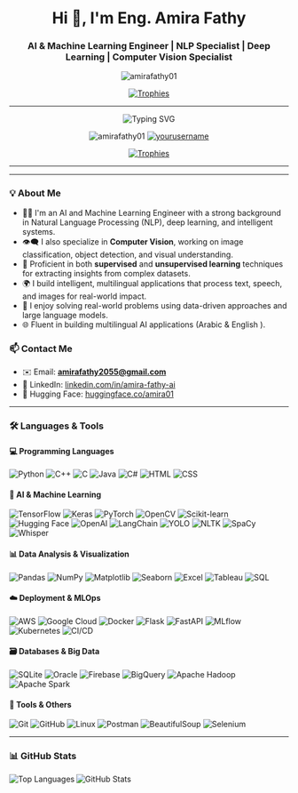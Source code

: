 <h1 align="center">Hi 👋, I'm Eng. Amira Fathy</h1>
<h3 align="center">AI & Machine Learning Engineer | NLP Specialist | Deep Learning |  Computer Vision Specialist </h3>

<p align="center">
  <img src="https://komarev.com/ghpvc/?username=amirafathy01&label=Profile%20views&color=0e75b6&style=flat" alt="amirafathy01" />
</p>

<p align="center">
  <a href="https://github.com/ryo-ma/github-profile-trophy">
    <img src="https://github-profile-trophy.vercel.app/?username=amirafathy01&theme=gruvbox" alt="Trophies" />
  </a>
</p>

____

<div align="center">
  <img src="https://readme-typing-svg.demolab.com?font=Fira+Code&pause=1000&color=22D3EE&center=true&vCenter=true&width=435&lines=AI+Engineer;NLP+Specialist;Computer+Vision+Expert;Deep+Learning+Developer;Multilingual+AI+Solutions" alt="Typing SVG" />
</div>

<p align="center">
  <img src="https://komarev.com/ghpvc/?username=amirafathy01&label=Profile%20views&color=22D3EE&style=flat" alt="amirafathy01" /> 
  <a href="https://twitter.com/yourusername" target="blank"><img src="https://img.shields.io/twitter/follow/yourusername?logo=twitter&style=flat" alt="yourusername" /></a>
</p>

<p align="center">
  <a href="https://github.com/ryo-ma/github-profile-trophy">
    <img src="https://github-profile-trophy.vercel.app/?username=amirafathy01&theme=onedark&no-frame=true&row=1&margin-w=15" alt="Trophies" />
  </a>
</p>

---
---

### 💡 About Me

- 👩‍💻 I'm an AI and Machine Learning Engineer with a strong background in Natural Language Processing (NLP), deep learning, and intelligent systems.
- 👁️‍🗨️ I also specialize in **Computer Vision**, working on image classification, object detection, and visual understanding.
- 🧠 Proficient in both **supervised** and **unsupervised learning** techniques for extracting insights from complex datasets.
- 🌍 I build intelligent, multilingual applications that process text, speech, and images for real-world impact.
- 🧠 I enjoy solving real-world problems using data-driven approaches and large language models.
- 🌐 Fluent in building multilingual AI applications (Arabic  & English ).



### 📫 Contact Me

- ✉️ Email: **amirafathy2055@gmail.com**
- 💼 LinkedIn: [linkedin.com/in/amira-fathy-ai](https://www.linkedin.com/in/amira-fathy-ai/)
- 🧠 Hugging Face: [huggingface.co/amira01](https://huggingface.co/amira01)

---

### 🛠️ Languages & Tools

#### 💻 Programming Languages
![Python](https://img.shields.io/badge/-Python-3776AB?style=flat-square&logo=python&logoColor=white)
![C++](https://img.shields.io/badge/-C++-00599C?style=flat-square&logo=c%2B%2B&logoColor=white)
![C](https://img.shields.io/badge/-C-00599C?style=flat-square&logo=c&logoColor=white)
![Java](https://img.shields.io/badge/-Java-ED8B00?style=flat-square&logo=java&logoColor=white)
![C#](https://img.shields.io/badge/-C%23-239120?style=flat-square&logo=c-sharp&logoColor=white)
![HTML](https://img.shields.io/badge/-HTML5-E34F26?style=flat-square&logo=html5&logoColor=white)
![CSS](https://img.shields.io/badge/-CSS3-1572B6?style=flat-square&logo=css3&logoColor=white)

#### 🧠 AI & Machine Learning
![TensorFlow](https://img.shields.io/badge/-TensorFlow-FF6F00?style=flat-square&logo=tensorflow&logoColor=white)
![Keras](https://img.shields.io/badge/-Keras-D00000?style=flat-square&logo=keras&logoColor=white)
![PyTorch](https://img.shields.io/badge/-PyTorch-EE4C2C?style=flat-square&logo=pytorch&logoColor=white)
![OpenCV](https://img.shields.io/badge/-OpenCV-5C3EE8?style=flat-square&logo=opencv&logoColor=white)
![Scikit-learn](https://img.shields.io/badge/-Scikit_Learn-F7931E?style=flat-square&logo=scikit-learn&logoColor=white)
![Hugging Face](https://img.shields.io/badge/-Hugging%20Face-FFD21F?style=flat-square&logo=huggingface&logoColor=black)
![OpenAI](https://img.shields.io/badge/-OpenAI-412991?style=flat-square&logo=openai&logoColor=white)
![LangChain](https://img.shields.io/badge/-LangChain-0A0A23?style=flat-square&logo=langchain&logoColor=white)
![YOLO](https://img.shields.io/badge/-YOLO-00FFFF?style=flat-square&logo=darkreader&logoColor=black)
![NLTK](https://img.shields.io/badge/-NLTK-85bb65?style=flat-square&logo=python&logoColor=white)
![SpaCy](https://img.shields.io/badge/-SpaCy-00a4d3?style=flat-square&logo=python&logoColor=white)
![Whisper](https://img.shields.io/badge/-Whisper-0081a7?style=flat-square&logo=openai&logoColor=white)

#### 📊 Data Analysis & Visualization
![Pandas](https://img.shields.io/badge/-Pandas-150458?style=flat-square&logo=pandas&logoColor=white)
![NumPy](https://img.shields.io/badge/-NumPy-013243?style=flat-square&logo=numpy&logoColor=white)
![Matplotlib](https://img.shields.io/badge/-Matplotlib-11557C?style=flat-square&logo=plotly&logoColor=white)
![Seaborn](https://img.shields.io/badge/-Seaborn-0769AD?style=flat-square&logo=python&logoColor=white)
![Excel](https://img.shields.io/badge/-Excel-217346?style=flat-square&logo=microsoft-excel&logoColor=white)
![Tableau](https://img.shields.io/badge/-Tableau-E97627?style=flat-square&logo=tableau&logoColor=white)
![SQL](https://img.shields.io/badge/-SQL-4479A1?style=flat-square&logo=postgresql&logoColor=white)

#### ☁️ Deployment & MLOps
![AWS](https://img.shields.io/badge/-AWS-232F3E?style=flat-square&logo=amazon-aws&logoColor=white)
![Google Cloud](https://img.shields.io/badge/-GCP-4285F4?style=flat-square&logo=google-cloud&logoColor=white)
![Docker](https://img.shields.io/badge/-Docker-2496ED?style=flat-square&logo=docker&logoColor=white)
![Flask](https://img.shields.io/badge/-Flask-000000?style=flat-square&logo=flask&logoColor=white)
![FastAPI](https://img.shields.io/badge/-FastAPI-009688?style=flat-square&logo=fastapi&logoColor=white)
![MLflow](https://img.shields.io/badge/-MLflow-02569B?style=flat-square&logo=mlflow&logoColor=white)
![Kubernetes](https://img.shields.io/badge/-Kubernetes-326CE5?style=flat-square&logo=kubernetes&logoColor=white)
![CI/CD](https://img.shields.io/badge/-CI%2FCD-0A0A0A?style=flat-square&logo=github-actions&logoColor=white)

#### 🗃️ Databases & Big Data
![SQLite](https://img.shields.io/badge/-SQLite-003B57?style=flat-square&logo=sqlite&logoColor=white)
![Oracle](https://img.shields.io/badge/-Oracle-F80000?style=flat-square&logo=oracle&logoColor=white)
![Firebase](https://img.shields.io/badge/-Firebase-FFCA28?style=flat-square&logo=firebase&logoColor=black)
![BigQuery](https://img.shields.io/badge/-BigQuery-3366CC?style=flat-square&logo=google-cloud&logoColor=white)
![Apache Hadoop](https://img.shields.io/badge/-Hadoop-66CCFF?style=flat-square&logo=apachehadoop&logoColor=black)
![Apache Spark](https://img.shields.io/badge/-Spark-E25A1C?style=flat-square&logo=apachespark&logoColor=white)

#### 🧰 Tools & Others
![Git](https://img.shields.io/badge/-Git-F05032?style=flat-square&logo=git&logoColor=white)
![GitHub](https://img.shields.io/badge/-GitHub-181717?style=flat-square&logo=github&logoColor=white)
![Linux](https://img.shields.io/badge/-Linux-FCC624?style=flat-square&logo=linux&logoColor=black)
![Postman](https://img.shields.io/badge/-Postman-FF6C37?style=flat-square&logo=postman&logoColor=white)
![BeautifulSoup](https://img.shields.io/badge/-BeautifulSoup-4B0082?style=flat-square&logo=python&logoColor=white)
![Selenium](https://img.shields.io/badge/-Selenium-43B02A?style=flat-square&logo=selenium&logoColor=white)

---

### 📊 GitHub Stats

<p>
  <img align="left" src="https://github-readme-stats.vercel.app/api/top-langs?username=amirafathy01&show_icons=true&locale=en&layout=compact" alt="Top Languages" />
</p>

<p>
  <img align="center" src="https://github-readme-stats.vercel.app/api?username=amirafathy01&show_icons=true&locale=en" alt="GitHub Stats" />
</p>
